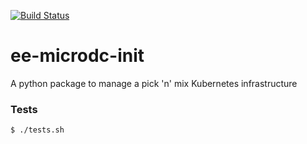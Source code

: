 [![Build Status](https://travis-ci.org/EqualExpertsMicroDC/ee-microdc-init.svg)](https://travis-ci.org/EqualExpertsMicroDC/ee-microdc-init)

# ee-microdc-init
A python package to manage a pick 'n' mix Kubernetes infrastructure

### Tests
`$ ./tests.sh`

